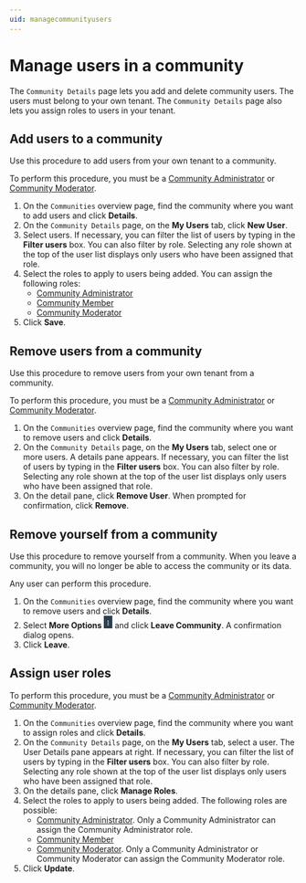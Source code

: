 ```yaml
---
uid: managecommunityusers
---
```


# Manage users in a community

The `Community Details` page lets you add and delete community users. The users must belong to your own tenant. The `Community Details` page also lets you assign roles to users in your tenant.

## Add users to a community

Use this procedure to add users from your own tenant to a community.

To perform this procedure, you must be a [Community Administrator](xref:communityroles#community-administrator) or [Community Moderator](xref:communityroles#community-moderator).

1. On the `Communities` overview page, find the community where you want to add users and click **Details**.
2. On the `Community Details` page, on the **My Users** tab, click **New User**.
3. Select users. If necessary, you can filter the list of users by typing in the **Filter users** box. You can also filter by role. Selecting any role shown at the top of the user list displays only users who have been assigned that role.
4. Select the roles to apply to users being added. You can assign the following roles:
   - [Community Administrator](xref:communityroles#community-administrator)
   - [Community Member](xref:communityroles#community-member)
   - [Community Moderator](xref:communityroles#community-moderator)
5. Click **Save**.

## Remove users from a community

Use this procedure to remove users from your own tenant from a community.

To perform this procedure, you must be a [Community Administrator](xref:communityroles#community-administrator) or [Community Moderator](xref:communityroles#community-moderator).

1. On the `Communities` overview page, find the community where you want to remove users and click **Details**.
2. On the `Community Details` page, on the **My Users** tab, select one or more users. A details pane appears. If necessary, you can filter the list of users by typing in the **Filter users** box. You can also filter by role. Selecting any role shown at the top of the user list displays only users who have been assigned that role.
3. On the detail pane, click **Remove User**. When prompted for confirmation, click **Remove**.

## Remove yourself from a community

Use this procedure to remove yourself from a community. When you leave a community, you will no longer be able to access the community or its data.

Any user can perform this procedure.

1. On the `Communities` overview page, find the community where you want to remove users and click **Details**.
2. Select **More Options** ![More Options](..\images\MoreOptions.png "More Options") and click **Leave Community**. A confirmation dialog opens.
3. Click **Leave**.


## Assign user roles

To perform this procedure, you must be a [Community Administrator](xref:communityroles#community-administrator) or [Community Moderator](xref:communityroles#community-moderator).

1. On the `Communities` overview page, find the community where you want to assign roles and click **Details**.
2. On the `Community Details` page, on the **My Users** tab, select a user. The User Details pane appears at right.  If necessary, you can filter the list of users by typing in the **Filter users** box. You can also filter by role. Selecting any role shown at the top of the user list displays only users who have been assigned that role.
3. On the details pane, click **Manage Roles**.
4. Select the roles to apply to users being added. The following roles are possible:
   - [Community Administrator](xref:communityroles#community-administrator). Only a Community Administrator can assign the Community Administrator role.
   - [Community Member](xref:communityroles#community-member)
   - [Community Moderator](xref:communityroles#community-moderator). Only a Community Administrator or Community Moderator can assign the Community Moderator role.
5. Click **Update**.
